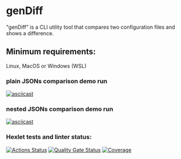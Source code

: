 # genDiff

"genDiff" is a CLI utility tool that compares two configuration files and shows a difference.

## Minimum requirements:

Linux, MacOS or Windows (WSL)

### plain JSONs comparison demo run

[![asciicast](https://asciinema.org/a/oLop8jODDF5H8VNoX2ab2IVB0.svg)](https://asciinema.org/a/oLop8jODDF5H8VNoX2ab2IVB0)

### nested JSONs comparison demo run

[![asciicast](https://asciinema.org/a/Sf6fcScqZAddmxlscKgcAAVaT.svg)](https://asciinema.org/a/Sf6fcScqZAddmxlscKgcAAVaT)

### Hexlet tests and linter status:

[![Actions Status](https://github.com/thedoorbell/fullstack-javascript-project-46/actions/workflows/hexlet-check.yml/badge.svg)](https://github.com/thedoorbell/fullstack-javascript-project-46/actions) [![Quality Gate Status](https://sonarcloud.io/api/project_badges/measure?project=thedoorbell_fullstack-javascript-project-46&metric=alert_status)](https://sonarcloud.io/summary/new_code?id=thedoorbell_fullstack-javascript-project-46) [![Coverage](https://sonarcloud.io/api/project_badges/measure?project=thedoorbell_fullstack-javascript-project-46&metric=coverage)](https://sonarcloud.io/summary/new_code?id=thedoorbell_fullstack-javascript-project-46)
